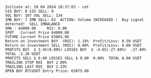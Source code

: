     Initiate at: 20 04 2024 10:37:03 - cet
    SIG BUY: 0 SIG SELL: 0  
    VOL BUY: 107 VOL SELL: 134
    IMB BUY: 7 IMB SELL: 62  ACTION: Volume INCREASED !  Buy signal detected!  SELL IMBALANCE
    SMA : 64000.00     RSI: 0.00
    SPOT   Current Price 64000.00
    FUTURE Current Price 63865.90
    Return on Investment BUY  (ROI): 1.16%  Profit/Loss: 0.50 USDT
    Return on Investment SELL (ROI): 0.00%  Profit/Loss: 0.00 USDT
    PROFITS BUY  $ 2.45(0.00%) LOSSES BUY  $ -4.65(-27.60%)  -27.60%  TOTAL -2.20 USDT
    PROFITS SELL $ 0.00 LOSSES SELL $ 0.00  0.00%  TOTAL 0.00 USDT
    TRAILING STOP ROI  BUY 2.00%
    TRAILING LAST ROI  BUY 2.33%
    OPEN BUY BTCUSDT Entry Price: 63875.80
